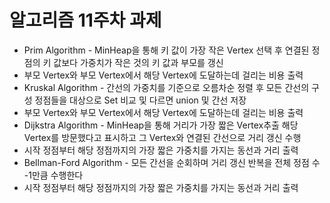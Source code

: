 # 알고리즘 11주차 과제
* Prim Algorithm - MinHeap을 통해 키 값이 가장 작은 Vertex 선택 후 연결된 정점의 키 값보다 가중치가 작은 것의 키 값과 부모를 갱신
* 부모 Vertex와 부모 Vertex에서 해당 Vertex에 도달하는데 걸리는 비용 출력
* Kruskal Algorithm - 간선의 가중치를 기준으로 오름차순 정렬 후 모든 간선의 구성 정점들을 대상으로 Set 비교 및 다르면 union 및 간선 저장
* 부모 Vertex와 부모 Vertex에서 해당 Vertex에 도달하는데 걸리는 비용 출력
* Dijkstra Algorithm - MinHeap을 통해 거리가 가장 짧은 Vertex추출 해당 Vertex를 방문했다고 표시하고 그 Vertex와 연결된 간선으로 거리 갱신 수행
* 시작 정점부터 해당 정점까지의 가장 짧은 가중치를 가지는 동선과 거리 출력
* Bellman-Ford Algorithm - 모든 간선을 순회하며 거리 갱신 반복을 전체 정점 수 -1만큼 수행한다
* 시작 정점부터 해당 정점까지의 가장 짧은 가중치를 가지는 동선과 거리 출력

